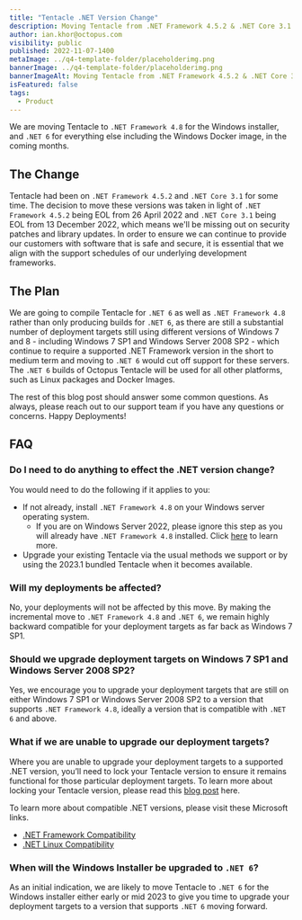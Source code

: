 ```yaml
---
title: "Tentacle .NET Version Change"
description: Moving Tentacle from .NET Framework 4.5.2 & .NET Core 3.1 to .NET Framework 4.8 & .NET 6
author: ian.khor@octopus.com
visibility: public
published: 2022-11-07-1400
metaImage: ../q4-template-folder/placeholderimg.png
bannerImage: ../q4-template-folder/placeholderimg.png
bannerImageAlt: Moving Tentacle from .NET Framework 4.5.2 & .NET Core 3.1 to .NET Framework 4.8 & .NET 6.
isFeatured: false
tags:
  - Product
---
```


We are moving Tentacle to `.NET Framework 4.8` for the Windows installer, and `.NET 6` for everything else including the Windows Docker image, in the coming months.

## The Change

Tentacle had been on `.NET Framework 4.5.2` and `.NET Core 3.1` for some time. The decision to move these versions was taken in light of `.NET Framework 4.5.2` being EOL from 26 April 2022 and `.NET Core 3.1` being EOL from 13 December 2022, which means we'll be missing out on security patches and library updates. In order to ensure we can continue to provide our customers with software that is safe and secure, it is essential that we align with the support schedules of our underlying development frameworks.

## The Plan

We are going to compile Tentacle for `.NET 6` as well as `.NET Framework 4.8` rather than only producing builds for `.NET 6`, as there are still a substantial number of deployment targets still using different versions of Windows 7 and 8 - including Windows 7 SP1 and Windows Server 2008 SP2 - which continue to require a supported .NET Framework version in the short to medium term and moving to `.NET 6` would cut off support for these servers. The `.NET 6` builds of Octopus Tentacle will be used for all other platforms, such as Linux packages and Docker Images.

The rest of this blog post should answer some common questions. As always, please reach out to our support team if you have any questions or concerns. Happy Deployments!

## FAQ

### Do I need to do anything to effect the .NET version change?

You would need to do the following if it applies to you:

- If not already, install `.NET Framework 4.8` on your Windows server operating system.
  - If you are on Windows Server 2022, please ignore this step as you will already have `.NET Framework 4.8` installed. Click [here](https://learn.microsoft.com/en-us/dotnet/framework/migration-guide/versions-and-dependencies#net-framework-48) to learn more.
- Upgrade your existing Tentacle via the usual methods we support or by using the 2023.1 bundled Tentacle when it becomes available.

### Will my deployments be affected?

No, your deployments will not be affected by this move. By making the incremental move to `.NET Framework 4.8` and `.NET 6`, we remain highly backward compatible for your deployment targets as far back as Windows 7 SP1.

### Should we upgrade deployment targets on Windows 7 SP1 and Windows Server 2008 SP2?

Yes, we encourage you to upgrade your deployment targets that are still on either Windows 7 SP1 or Windows Server 2008 SP2 to a version that supports `.NET Framework 4.8`, ideally a version that is compatible with `.NET 6` and above.

### What if we are unable to upgrade our deployment targets?

Where you are unable to upgrade your deployment targets to a supported .NET version, you’ll need to lock your Tentacle version to ensure it remains functional for those particular deployment targets. To learn more about locking your Tentacle version, please read this [blog post](https://octopus.com/blog/tentacle-versioning) here.

To learn more about compatible .NET versions, please visit these Microsoft links.

- [.NET Framework Compatibility](https://learn.microsoft.com/en-us/dotnet/framework/migration-guide/versions-and-dependencies#net-framework-48)
- [.NET Linux Compatibility](https://learn.microsoft.com/en-us/dotnet/core/install/linux)

### When will the Windows Installer be upgraded to `.NET 6`?

As an initial indication, we are likely to move Tentacle to `.NET 6` for the Windows installer either early or mid 2023 to give you time to upgrade your deployment targets to a version that supports `.NET 6` moving forward.
